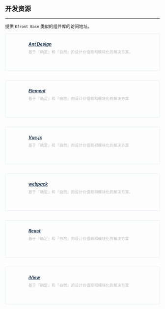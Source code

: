 <style lang="scss">
@mixin clearFix {
	zoom: 1;
	&:after {
		content: '';
		display: block;
		clear: both;
	}
}
		
		

	div.dev-list{
		
		height: 72px;
		padding: 24px;
		
		margin-bottom: 30px;
		border: 1px solid #E0EBF3;
		border-radius: 4px;
		i{
			float: left;
			width: 36px;
			height: 36px;
			margin-right: 15px;
			padding-top: 8px;
			>a{
				display: block;
				width: 100%;
				height: 100%;
			}
		}
		i.res-icon1{
			background: url("../../assets/images/logo-antdesign.png") no-repeat center bottom;
			background-size: 100%;
		}
		i.res-icon2{
			background: url("../../assets/images/logo-element.png") no-repeat center bottom;
			background-size: 100%;
		}
		i.res-icon3{
			background: url("../../assets/images/logo-vue.png") no-repeat center bottom;
			background-size: 100%;
		}
		i.res-icon4{
			background: url("../../assets/images/logo-webpack.png") no-repeat center bottom;
			background-size: 100%;
		}
		i.res-icon5{
			background: url("../../assets/images/logo-react.png") no-repeat center bottom;
			background-size: 100%;
		}
		i.res-icon6{
			background: url("../../assets/images/logo-iview.png") no-repeat center bottom;
			background-size: 100%;
		}

		div{
			margin-left:50px;
			h5{
				margin: 0;
				padding: 0;
				font-size: 14px;
				height: 20px;
				line-height: 20px;
				color: #273B55;
				a{
					font-size: 14px;
					color: #273B55;
					&:link,&:visited,&:hover,&:active{
						font-size: 14px;
						color: #273B55;
					}
				}

			}
			p{
				margin-top: 8px;
				font-size: 12px;
				color: #BBBBBB;
				line-height: 16px;
				letter-spacing: 0.6px;
			}
		}
	}
</style>

## 开发资源
-------------------
提供 `Kfront Base` 类似的组件库的访问地址。



<kc-row :gutter="60">
  <kc-col :span="8">
  	<div class="dev-list">
		<i class="res-icon1"><a href="https://ant.design/index-cn" target="_blank"></a></i>
		<div>
			<h5><a href="https://ant.design/index-cn" target="_blank">Ant Design</a></h5>
			<p>基于『确定』和『自然』的设计价值观和模块化的解决方案。</p>
		</div>
	</div>
  </kc-col>
  <kc-col :span="8">
  	<div class="dev-list">
		<i class="res-icon2"><a href="http://element.eleme.io/#/zh-CN" target="_blank"></a></i>
		<div>
			<h5><a href="http://element.eleme.io/#/zh-CN" target="_blank">Element</a></h5>
			<p>基于『确定』和『自然』的设计价值观和模块化的解决方案</p>
		</div>
	</div>
  </kc-col>
  <kc-col :span="8">
  	<div class="dev-list">
		<i class="res-icon3"><a href="https://cn.vuejs.org/" target="_blank"></a></i>
		<div>
			<h5><a href="https://cn.vuejs.org/" target="_blank">Vue.js</a></h5>
			<p>基于『确定』和『自然』的设计价值观和模块化的解决方案</p>
		</div>
	</div>
  </kc-col>


  <kc-col :span="8">
  	<div class="dev-list">
		<i class="res-icon4"><a href="http://webpack.github.io/" target="_blank"></a></i>
		<div>
			<h5><a href="http://webpack.github.io/" target="_blank">webpack</a></h5>
			<p>基于『确定』和『自然』的设计价值观和模块化的解决方案。</p>
		</div>
	</div>
  </kc-col>
  <kc-col :span="8">
  	<div class="dev-list">
		<i class="res-icon5"><a href="https://reactjs.org/" target="_blank"></a></i>
		<div>
			<h5><a href="https://reactjs.org/" target="_blank">React</a></h5>
			<p>基于『确定』和『自然』的设计价值观和模块化的解决方案</p>
		</div>
	</div>
  </kc-col>
  <kc-col :span="8">
  	<div class="dev-list">
		<i class="res-icon6"><a href="https://www.iviewui.com/" target="_blank"></a></i>
		<div>
			<h5><a href="https://www.iviewui.com/" target="_blank">iView</a></h5>
			<p>基于『确定』和『自然』的设计价值观和模块化的解决方案</p>
		</div>
	</div>
  </kc-col>
</kc-row>

